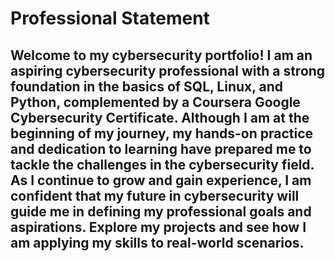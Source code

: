 # Professional Statement

## Welcome to my cybersecurity portfolio! I am an aspiring cybersecurity professional with a strong foundation in the basics of SQL, Linux, and Python, complemented by a Coursera Google Cybersecurity Certificate. Although I am at the beginning of my journey, my hands-on practice and dedication to learning have prepared me to tackle the challenges in the cybersecurity field. As I continue to grow and gain experience, I am confident that my future in cybersecurity will guide me in defining my professional goals and aspirations. Explore my projects and see how I am applying my skills to real-world scenarios.

